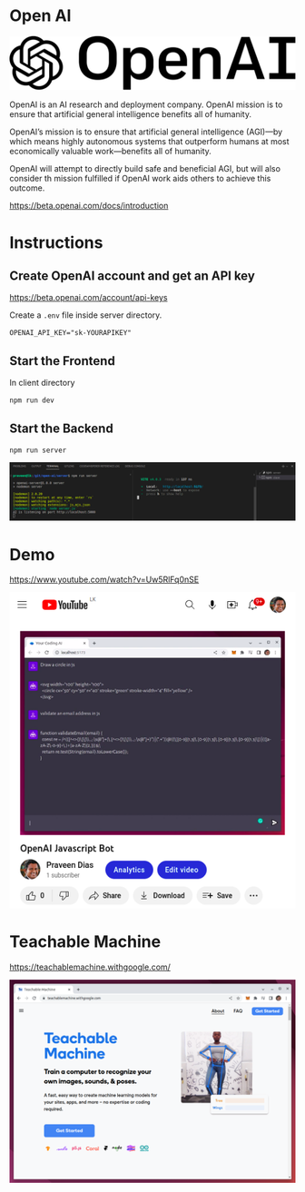 # Open AI

![](openai-logo.svg)

OpenAI is an AI research and deployment company. OpenAI mission is to ensure that artificial general intelligence benefits all of humanity.

OpenAI’s mission is to ensure that artificial general intelligence (AGI)—by which means highly autonomous systems that outperform humans at most economically valuable work—benefits all of humanity.

OpenAI will attempt to directly build safe and beneficial AGI, but will also consider th mission fulfilled if OpenAI work aids others to achieve this outcome.

https://beta.openai.com/docs/introduction

# Instructions

## Create OpenAI account and get an API key

https://beta.openai.com/account/api-keys

Create a `.env` file inside server directory.

```
OPENAI_API_KEY="sk-YOURAPIKEY"
```

## Start the Frontend

In client directory
```
npm run dev
```

## Start the Backend
```
npm run server
```

![](ai-setup.png)

# Demo

https://www.youtube.com/watch?v=Uw5RlFq0nSE

![](ai-yt.png)

# Teachable Machine

https://teachablemachine.withgoogle.com/

![](teachable-machine.png)